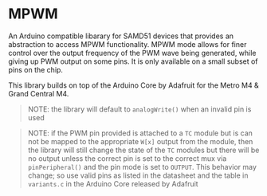 # MPWM

An Arduino compatible libarary for SAMD51 devices that provides an abstraction
to access MPWM functionality. MPWM mode allows for finer control over the
output frequency of the PWM wave being generated, while giving up PWM output
on some pins. It is only available on a small subset of pins on the chip.

This library builds on top of the Arduino Core by Adafruit for the Metro M4 &
Grand Central M4.

> NOTE: the library will default to `analogWrite()` when an invalid pin is used

> NOTE: if the PWM pin provided is attached to a `TC` module but is can not be
mapped to the appropriate `W[x]` output from the module, then the library will
still change the state of the `TC` modules but there will be no output unless
the correct pin is set to the correct mux via `pinPeripheral()` and the pin mode
is set to `OUTPUT`. This behavior may change; so use valid pins as listed in
the datasheet and the table in `variants.c` in the Arduino Core released by
Adafruit